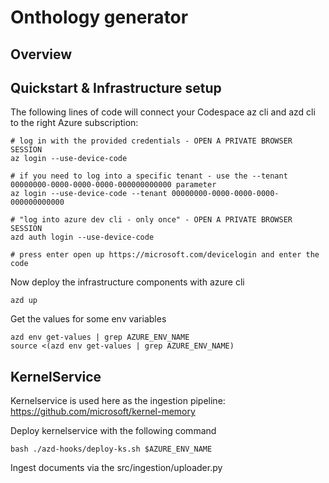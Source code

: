 # Onthology generator

## Overview

## Quickstart & Infrastructure setup

The following lines of code will connect your Codespace az cli and azd cli to the right Azure subscription:

```
# log in with the provided credentials - OPEN A PRIVATE BROWSER SESSION
az login --use-device-code

# if you need to log into a specific tenant - use the --tenant 00000000-0000-0000-0000-000000000000 parameter
az login --use-device-code --tenant 00000000-0000-0000-0000-000000000000 

# "log into azure dev cli - only once" - OPEN A PRIVATE BROWSER SESSION
azd auth login --use-device-code

# press enter open up https://microsoft.com/devicelogin and enter the code

```

Now deploy the infrastructure components with azure cli

```
azd up
```

Get the values for some env variables
```
azd env get-values | grep AZURE_ENV_NAME
source <(azd env get-values | grep AZURE_ENV_NAME)
```

## KernelService


Kernelservice is used here as the ingestion pipeline:
https://github.com/microsoft/kernel-memory


Deploy kernelservice with the following command
```
bash ./azd-hooks/deploy-ks.sh $AZURE_ENV_NAME
```

Ingest documents via the src/ingestion/uploader.py